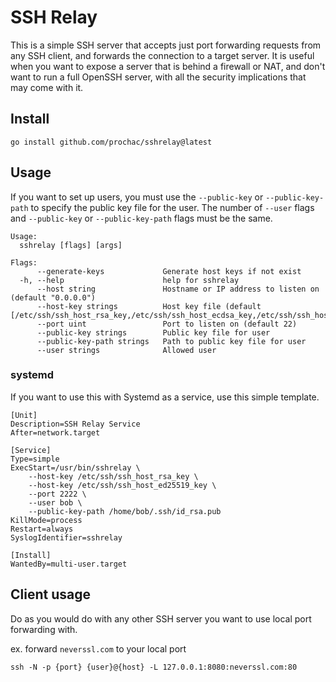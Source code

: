 # SSH Relay

This is a simple SSH server that accepts just port forwarding requests from any
SSH client, and forwards the connection to a target server. It is useful when
you want to expose a server that is behind a firewall or NAT, and don't want to
run a full OpenSSH server, with all the security implications that may come with
it.

## Install

```
go install github.com/prochac/sshrelay@latest
```

## Usage

If you want to set up users, you must use the `--public-key` or
`--public-key-path` to specify the public key file for the user. The number of
`--user` flags and `--public-key` or `--public-key-path` flags must be the same.

```
Usage:
  sshrelay [flags] [args]

Flags:
      --generate-keys             Generate host keys if not exist
  -h, --help                      help for sshrelay
      --host string               Hostname or IP address to listen on (default "0.0.0.0")
      --host-key strings          Host key file (default [/etc/ssh/ssh_host_rsa_key,/etc/ssh/ssh_host_ecdsa_key,/etc/ssh/ssh_host_ed25519_key])
      --port uint                 Port to listen on (default 22)
      --public-key strings        Public key file for user
      --public-key-path strings   Path to public key file for user
      --user strings              Allowed user
```

### systemd

If you want to use this with Systemd as a service, use this simple template.

```unit file (systemd)
[Unit]
Description=SSH Relay Service
After=network.target

[Service]
Type=simple
ExecStart=/usr/bin/sshrelay \
    --host-key /etc/ssh/ssh_host_rsa_key \
    --host-key /etc/ssh/ssh_host_ed25519_key \
    --port 2222 \
    --user bob \
    --public-key-path /home/bob/.ssh/id_rsa.pub
KillMode=process
Restart=always
SyslogIdentifier=sshrelay

[Install]
WantedBy=multi-user.target
```

## Client usage

Do as you would do with any other SSH server you want to use local port
forwarding with.

ex. forward `neverssl.com` to your local port

```
ssh -N -p {port} {user}@{host} -L 127.0.0.1:8080:neverssl.com:80
```